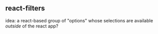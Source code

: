 react-filters
-------------


idea: a react-based group of "options" whose selections are available *outside*
of the react app?
